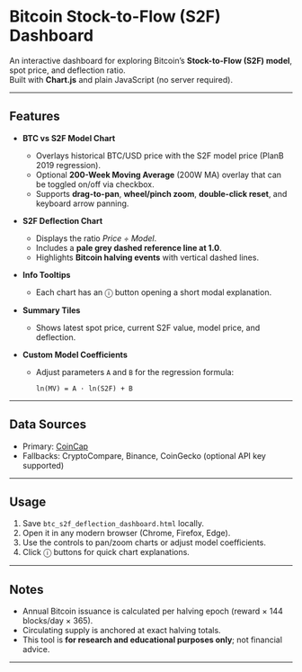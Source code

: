 # Bitcoin Stock-to-Flow (S2F) Dashboard

An interactive dashboard for exploring Bitcoin’s **Stock-to-Flow (S2F) model**, spot price, and deflection ratio.  
Built with **Chart.js** and plain JavaScript (no server required).

---

## Features

- **BTC vs S2F Model Chart**
  - Overlays historical BTC/USD price with the S2F model price (PlanB 2019 regression).
  - Optional **200-Week Moving Average** (200W MA) overlay that can be toggled on/off via checkbox.
  - Supports **drag-to-pan**, **wheel/pinch zoom**, **double-click reset**, and keyboard arrow panning.

- **S2F Deflection Chart**  
  - Displays the ratio *Price ÷ Model*.  
  - Includes a **pale grey dashed reference line at 1.0**.  
  - Highlights **Bitcoin halving events** with vertical dashed lines.  

- **Info Tooltips**  
  - Each chart has an ⓘ button opening a short modal explanation.

- **Summary Tiles**  
  - Shows latest spot price, current S2F value, model price, and deflection.

- **Custom Model Coefficients**  
  - Adjust parameters `A` and `B` for the regression formula:  
    ```
    ln(MV) = A · ln(S2F) + B
    ```

---

## Data Sources

- Primary: [CoinCap](https://coincap.io/)  
- Fallbacks: CryptoCompare, Binance, CoinGecko (optional API key supported)

---

## Usage

1. Save `btc_s2f_deflection_dashboard.html` locally.  
2. Open it in any modern browser (Chrome, Firefox, Edge).  
3. Use the controls to pan/zoom charts or adjust model coefficients.  
4. Click ⓘ buttons for quick chart explanations.

---

## Notes

- Annual Bitcoin issuance is calculated per halving epoch (reward × 144 blocks/day × 365).  
- Circulating supply is anchored at exact halving totals.  
- This tool is **for research and educational purposes only**; not financial advice.

---

